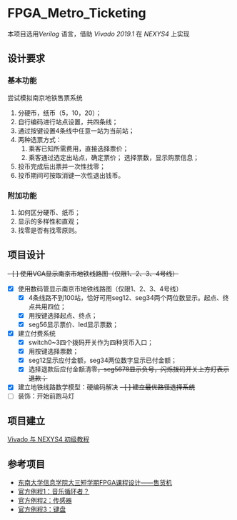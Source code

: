 # FPGA_Metro_Ticketing
本项目选用*Verilog* 语言，借助 *Vivado 2019.1* 在 *NEXYS4* 上实现

## 设计要求
### 基本功能
尝试模拟南京地铁售票系统
1.  分硬币，纸币（5，10，20）；
2.  自行编码进行站点设置，共四条线；
3.  通过按键设置4条线中任意一站为当前站；
4.  两种选票方式：
    1.  乘客已知所需费用，直接选择票价；
    2.  乘客通过选定出站点，确定票价；
    选择票数，显示购票信息；
5.  投币完成后出票并一次性找零；
6.  投币期间可按取消键一次性退出钱币。

### 附加功能
1.  如何区分硬币、纸币；
2.  显示的多样性和直观；
3.  找零是否有找零原则。

## 项目设计
~~- [ ] 使用VGA显示南京市地铁线路图（仅限1、2、3、4号线）~~
- [x] 使用数码管显示南京市地铁线路图（仅限1、2、3、4号线）
  - [x] 4条线路不到100站，恰好可用seg12、seg34两个两位数显示。起点、终点共用四位；
  - [x] 用按键选择起点、终点；
  - [x] seg56显示票价、led显示票数；
- [x] 建立付费系统
  - [x] switch0~3四个拨码开关作为四种货币入口；
  - [x] 用按键选择票数；
  - [x] seg12显示应付金额，seg34两位数字显示已付金额；
  - [x] 选择退款后应付金额清零~~，seg5678显示负号，闪烁拨码开关上方灯表示退款；~~
- [x] 建立地铁线路数学模型：硬编码解决
~~- [ ] 建立最优路径选择系统~~
- [ ] 装饰：开始前跑马灯

## 项目建立
[Vivado 与 NEXYS4 初级教程](https://www.instructables.com/id/Simple-Logic-Design-w-Digilent-Nexys-4-Field-Progr/?_ga=2.251523534.955351035.1566793875-532926585.1566119725)

## 参考项目
*   [东南大学信息学院大三短学期FPGA课程设计——售货机](https://github.com/Quzard/FPGA_Vending_Machine)
*   [官方例程1：音乐循环者？](https://github.com/Digilent/Nexys-4-DDR-Music-Looper)
*   [官方例程2：传感器](https://github.com/Digilent/Nexys-4-DDR-XADC)
*   [官方例程3：键盘](https://github.com/Digilent/Nexys-4-DDR-Keyboard)
